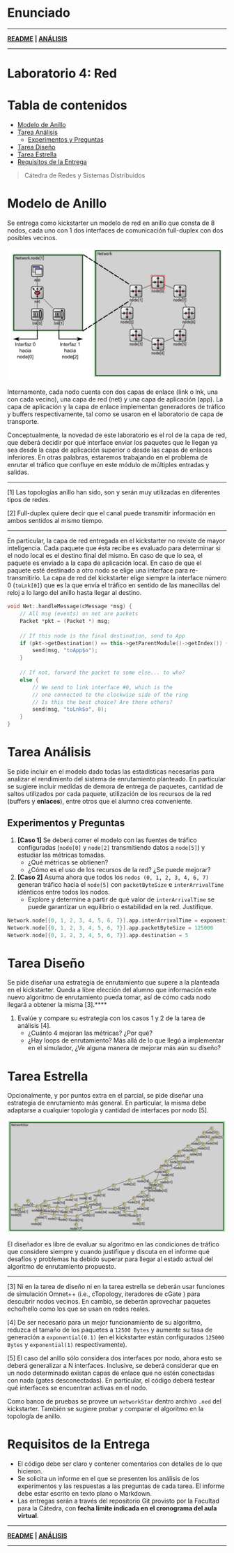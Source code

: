 # Enunciado

---

**[README](../README.md) | [ANÁLISIS](../Markdown/Analysis.md)**

---

# Laboratorio 4: Red

# Tabla de contenidos
- [Modelo de Anillo](#modelo-de-anillo)
- [Tarea Análisis](#tarea-análisis)
  - [Experimentos y Preguntas](#experimentos-y-preguntas)
- [Tarea Diseño](#tarea-diseño)
- [Tarea Estrella](#tarea-estrella)
- [Requisitos de la Entrega](#requisitos-de-la-entrega)

> Cátedra de Redes y Sistemas Distribuidos

# Modelo de Anillo
Se entrega como kickstarter un modelo de red en anillo que consta de 8 nodos, cada uno con 1 dos interfaces de comunicación full-duplex con dos posibles vecinos.

![Red Básica](../documents/assets/red/redBasic.png)

Internamente, cada nodo cuenta con dos capas de enlace (link o lnk, una con cada vecino), una capa de red (net) y una capa de aplicación (app). La capa de aplicación y la capa de enlace implementan generadores de tráfico y buffers respectivamente, tal como se usaron en el laboratorio de capa de transporte.

Conceptualmente, la novedad de este laboratorio es el rol de la capa de red, que deberá decidir por qué interface enviar los paquetes que le llegan ya sea desde la capa de aplicación superior o desde las capas de enlaces inferiores. En otras palabras, estaremos trabajando en el problema de enrutar el tráfico que confluye en este módulo de múltiples entradas y salidas.

---

[1] Las topologías anillo han sido, son y serán muy utilizadas en diferentes tipos de redes.

[2] Full-duplex quiere decir que el canal puede transmitir información en ambos sentidos al mismo tiempo.

---

En particular, la capa de red entregada en el kickstarter no reviste de mayor inteligencia. Cada paquete que ésta recibe es evaluado para determinar si el nodo local es el destino final del mismo. En caso de que lo sea, el paquete es enviado a la capa de aplicación local. En caso de que el paquete esté destinado a otro nodo se elige una interface para re-transmitirlo. La capa de red del kickstarter elige siempre la interface número 0 (`toLnk[0]`) que es la que envía el tráfico en sentido de las manecillas del reloj a lo largo del anillo hasta llegar al destino.

```cpp
void Net:.handleMessage(cMessage *msg) {
    // All msg (events) on net are packets
    Packet *pkt = (Packet *) msg;

    // If this node is the final destination, send to App
    if (pkt->getDestination() == this->getParentModule()->getIndex()) {
        send(msg, "toApp$o");
    }

    // If not, forward the packet to some else... to who?
    else {
        // We send to link interface #0, which is the
        // one connected to the clockwise side of the ring
        // Is this the best choice? Are there others?
        send(msg, "toLnk$o", 0);
    }
}
```

# Tarea Análisis
Se pide incluir en el modelo dado todas las estadísticas necesarias para analizar el rendimiento del sistema de enrutamiento planteado. En particular se sugiere incluir medidas de demora de entrega de paquetes, cantidad de saltos utilizados por cada paquete, utilización de los recursos de la red (buffers y **enlaces**), entre otros que el alumno crea conveniente.

## Experimentos y **Preguntas**
1. **[Caso 1]** Se deberá correr el modelo con las fuentes de tráfico configuradas (`node[0]` y `node[2]` transmitiendo datos a `node[5]`) y estudiar las métricas tomadas.
    - ¿Qué métricas se obtienen?
    - ¿Cómo es el uso de los recursos de la red? ¿Se puede mejorar?
2. **[Caso 2]** Asuma ahora que todos los `nodos (0, 1, 2, 3, 4, 6, 7)` generan tráfico hacia el `node[5]` con `packetByteSize` e `interArrivalTime` idénticos entre todos los nodos.
    - Explore y determine a partir de qué valor de `interArrivalTime` se puede garantizar un equilibrio o estabilidad en la red. Justifique.

```cpp
Network.node[{0, 1, 2, 3, 4, 5, 6, 7}].app.interArrivalTime = exponential(1)
Network.node[{0, 1, 2, 3, 4, 5, 6, 7}].app.packetByteSize = 125000
Network.node[{0, 1, 2, 3, 4, 5, 6, 7}].app.destination = 5
```

# Tarea Diseño
Se pide diseñar una estrategia de enrutamiento que supere a la planteada en el kickstarter. Queda a libre elección del alumno que información este nuevo algoritmo de enrutamiento pueda tomar, así de cómo cada nodo llegará a obtener la misma [3].****

1. Evalúe y compare su estrategia con los casos 1 y 2 de la tarea de análisis [4].
    - ¿Cuánto 4 mejoran las métricas? ¿Por qué?
    - ¿Hay loops de enrutamiento? Más allá de lo que llegó a implementar en el simulador, ¿Ve alguna manera de mejorar más aún su diseño?

# Tarea Estrella
Opcionalmente, y por puntos extra en el parcial, se pide diseñar una estrategia de enrutamiento más general. En particular, la misma debe adaptarse a cualquier topología y cantidad de interfaces por nodo [5].

![Red N](../documents/assets/red/redN.png)

El diseñador es libre de evaluar su algoritmo en las condiciones de tráfico que considere siempre y cuando justifique y discuta en el informe qué desafíos y problemas ha debido superar para llegar al estado actual del algoritmo de enrutamiento propuesto.

---

[3] Ni en la tarea de diseño ni en la tarea estrella se deberán usar funciones de simulación Omnet++ (i.e., cTopology, iteradores de cGate ) para descubrir nodos vecinos. En cambio, se deberán aprovechar paquetes echo/hello como los que se usan en redes reales.

[4] De ser necesario para un mejor funcionamiento de su algoritmo, reduzca el tamaño de los paquetes a `12500 Bytes` y aumente su tasa de generación a `exponential(0.1)` (en el kickstarter están configurados `125000 Bytes` y `exponential(1)` respectivamente).

[5] El caso del anillo sólo considera dos interfaces por nodo, ahora esto se deberá generalizar a N interfaces. Inclusive, se deberá considerar que en un nodo determinado existan capas de enlace que no estén conectadas con nada (gates desconectadas). En particular, el código deberá testear qué interfaces se encuentran activas en el nodo.

Como banco de pruebas se provee un `networkStar` dentro archivo `.ned` del kickstarter. También se sugiere probar y comparar el algoritmo en la topología de anillo.

# Requisitos de la Entrega

- El código debe ser claro y contener comentarios con detalles de lo que hicieron.
- Se solicita un informe en el que se presenten los análisis de los experimentos y las respuestas a las preguntas de cada tarea. El informe debe estar escrito en texto plano o Markdown.
- Las entregas serán a través del repositorio Git provisto por la Facultad para la Cátedra, con **fecha límite indicada en el cronograma del aula virtual**.

---

**[README](../README.md) | [ANÁLISIS](../Markdown/Analysis.md)**

---